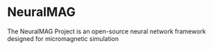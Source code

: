 # NeuralMAG
The NeuralMAG Project is an open-source neural network framework designed for micromagnetic simulation
